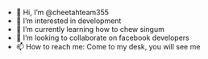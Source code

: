 - 👋 Hi, I’m @cheetahteam355
- 👀 I’m interested in development
- 🌱 I’m currently learning how to chew singum
- 💞️ I’m looking to collaborate on facebook developers
- 📫 How to reach me: Come to my desk, you will see me

<!---
cheetahteam355/cheetahteam355 is a ✨ special ✨ repository because its `README.md` (this file) appears on your GitHub profile.
You can click the Preview link to take a look at your changes.
--->
